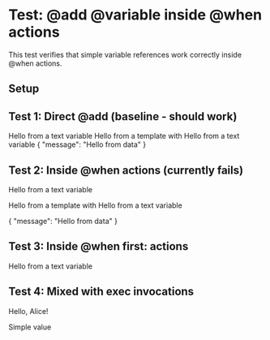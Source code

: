# Test: @add @variable inside @when actions

This test verifies that simple variable references work correctly inside @when actions.

## Setup

## Test 1: Direct @add (baseline - should work)
Hello from a text variable
Hello from a template with Hello from a text variable
{
  "message": "Hello from data"
}
## Test 2: Inside @when actions (currently fails)

Hello from a text variable

Hello from a template with Hello from a text variable

{
  "message": "Hello from data"
}

## Test 3: Inside @when first: actions

Hello from a text variable
## Test 4: Mixed with exec invocations

Hello, Alice!

Simple value